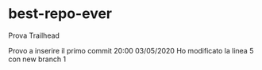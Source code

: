 # best-repo-ever
Prova Trailhead

Provo a inserire il primo commit 20:00 03/05/2020
Ho modificato la linea 5 con new branch 1